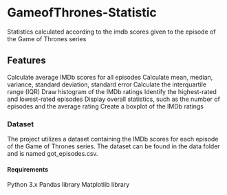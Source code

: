 # GameofThrones-Statistic
Statistics calculated according to the imdb scores given to the episode of the Game of Thrones series
## Features
Calculate average IMDb scores for all episodes
Calculate mean, median, variance, standard deviation, standard error
Calculate the interquartile range (IQR)
Draw histogram of the IMDb ratings
Identify the highest-rated and lowest-rated episodes
Display overall statistics, such as the number of episodes and the average rating
Create a boxplot of the IMDb ratings

### Dataset
The project utilizes a dataset containing the IMDb scores for each episode of the Game of Thrones series. The dataset can be found in the data folder and is named got_episodes.csv.

#### Requirements
Python 3.x
Pandas library
Matplotlib library

